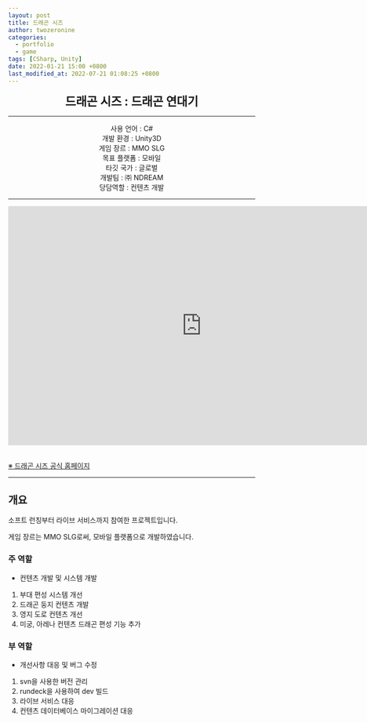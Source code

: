 ```yaml
---
layout: post
title: 드래곤 시즈
author: twozeronine
categories:
  - portfolio
  - game
tags: [CSharp, Unity]
date: 2022-01-21 15:00 +0800
last_modified_at: 2022-07-21 01:08:25 +0800
---
```


<center>
<span style=
"font-size:170%;
font-weight:bold">
드래곤 시즈 : 드래곤 연대기
</span>
</center>

---

<center>사용 언어 : C#</center>
<center>개발 환경 : Unity3D</center>
<center>게임 장르 : MMO SLG</center>
<center>목표 플랫폼 : 모바일</center>
<center>타깃 국가 : 글로벌</center>
<center>개발팀 : ㈜ NDREAM</center>
<center>당담역할 : 컨텐츠 개발</center>

---

<center>
<iframe width="788" height="488" src="https://www.youtube.com/embed/KLtGmIDtQA0" title="YouTube video player" frameborder="0" allow="accelerometer; autoplay; clipboard-write; encrypted-media; gyroscope; picture-in-picture" allowfullscreen></iframe>
</center>

<br/>

[※ 드래곤 시즈 공식 홈페이지](https://www.dragonsiege.io/)

---

## 개요

소프트 런칭부터 라이브 서비스까지 참여한 프로젝트입니다.

게임 장르는 MMO SLG로써, 모바일 플랫폼으로 개발하였습니다.

### 주 역할

- 컨텐츠 개발 및 시스템 개발

1. 부대 편성 시스템 개선
2. 드래곤 둥지 컨텐츠 개발
3. 영지 도로 컨텐츠 개선
4. 미궁, 아레나 컨텐츠 드래곤 편성 기능 추가

### 부 역할

- 개선사항 대응 및 버그 수정

1. svn을 사용한 버전 관리
2. rundeck을 사용하여 dev 빌드
3. 라이브 서비스 대응
4. 컨텐츠 데이터베이스 마이그레이션 대응


